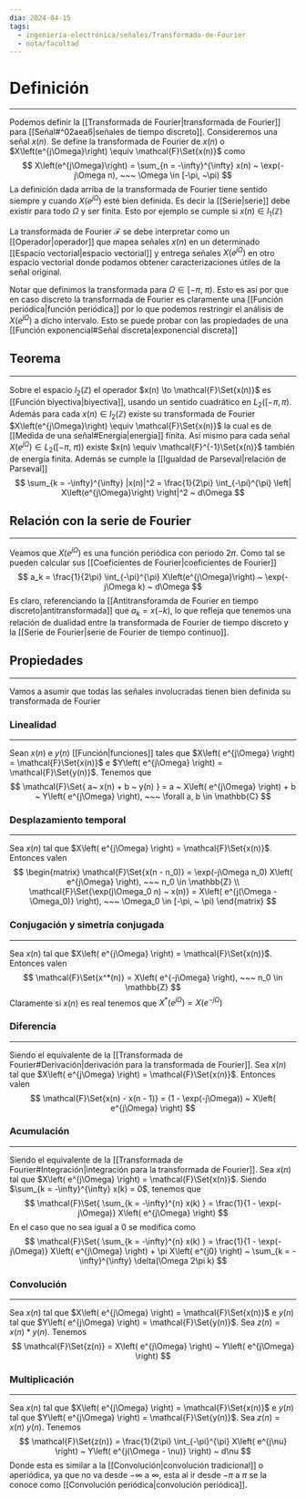 ```yaml
---
dia: 2024-04-15
tags:
  - ingeniería-electrónica/señales/Transformada-de-Fourier
  - nota/facultad
---
```

# Definición
---
Podemos definir la [[Transformada de Fourier|transformada de Fourier]] para [[Señal#^02aea6|señales de tiempo discreto]]. Consideremos una señal $x(n)$. Se define la transformada de Fourier de $x(n)$ o $X\left(e^{j\Omega}\right) \equiv \mathcal{F}\Set{x(n)}$ como $$ X\left(e^{j\Omega}\right) = \sum_{n = -\infty}^{\infty} x(n) ~ \exp(-j\Omega n), ~~~ \Omega \in [-\pi, ~\pi) $$
La definición dada arriba de la transformada de Fourier tiene sentido siempre y cuando $X\left(e^{j\Omega}\right)$ esté bien definida. Es decir la [[Serie|serie]] debe existir para todo $\Omega$ y ser finita. Esto por ejemplo se cumple si $x(n) \in l_1(\mathbb{Z})$

La transformada de Fourier $\mathcal{F}$ se debe interpretar como un [[Operador|operador]] que mapea señales $x(n)$ en un determinado [[Espacio vectorial|espacio vectorial]] y entrega señales $X\left(e^{j\Omega}\right)$ en otro espacio vectorial donde podamos obtener caracterizaciones útiles de la señal original.

Notar que definimos la transformada para $\Omega \in [-\pi, ~ \pi)$. Esto es así por que en caso discreto la transformada de Fourier es claramente una [[Función periódica|función periódica]] por lo que podemos restringir el análisis de $X\left(e^{j\Omega}\right)$ a dicho intervalo. Esto se puede probar con las propiedades de una [[Función exponencial#Señal discreta|exponencial discreta]]

## Teorema
---
Sobre el espacio $l_2(\mathbb{Z})$ el operador $x(n) \to \mathcal{F}\Set{x(n)}$ es [[Función biyectiva|biyectiva]], usando un sentido cuadrático en $L_2([-\pi, \pi)$. Además para cada $x(n) \in l_2(\mathbb{Z})$ existe su transformada de Fourier $X\left(e^{j\Omega}\right) \equiv \mathcal{F}\Set{x(n)}$  la cual es de [[Medida de una señal#Energía|energía]] finita. Así mismo para cada señal $X\left(e^{j\Omega}\right) \in L_2([-\pi, ~\pi))$ existe $x(n) \equiv \mathcal{F}^{-1}\Set{x(n)}$ también de energía finita. Además se cumple la [[Igualdad de Parseval|relación de Parseval]] $$ \sum_{k = -\infty}^{\infty} |x(n)|^2 = \frac{1}{2\pi} \int_{-\pi}^{\pi} \left| X\left(e^{j\Omega}\right) \right|^2 ~ d\Omega $$

## Relación con la serie de Fourier
---
Veamos que $X\left(e^{j\Omega}\right)$ es una función periódica con periodo $2\pi$. Como tal se pueden calcular sus [[Coeficientes de Fourier|coeficientes de Fourier]] $$ a_k = \frac{1}{2\pi} \int_{-\pi}^{\pi} X\left(e^{j\Omega}\right) ~ \exp(-j\Omega k) ~ d\Omega $$
Es claro, referenciando la [[Antitransforamda de Fourier en tiempo discreto|antitransformada]] que $a_k = x(-k)$, lo que refleja que tenemos una relación de dualidad entre la transformada de Fourier de tiempo discreto y la [[Serie de Fourier|serie de Fourier de tiempo continuo]]. 

## Propiedades
---
Vamos a asumir que todas las señales involucradas tienen bien definida su transformada de Fourier

### Linealidad
---
Sean $x(n)$ e $y(n)$ [[Función|funciones]] tales que $X\left( e^{j\Omega} \right) = \mathcal{F}\Set{x(n)}$ e $Y\left( e^{j\Omega} \right) = \mathcal{F}\Set{y(n)}$. Tenemos que $$ \mathcal{F}\Set{ a~ x(n) + b ~ y(n) } = a ~ X\left( e^{j\Omega} \right) + b ~ Y\left( e^{j\Omega} \right), ~~~ \forall a, b \in \mathbb{C} $$

### Desplazamiento temporal
---
Sea $x(n)$ tal que $X\left( e^{j\Omega} \right) = \mathcal{F}\Set{x(n)}$. Entonces valen $$ \begin{matrix} 
	\mathcal{F}\Set{x(n - n_0)} = \exp(-j\Omega n_0) X\left( e^{j\Omega} \right), ~~~ n_0 \in \mathbb{Z} \\
	\mathcal{F}\Set{\exp(j\Omega_0 n) ~ x(n)} = X\left( e^{j(\Omega - \Omega_0)} \right), ~~~ \Omega_0 \in [-\pi, ~ \pi)
\end{matrix} $$
### Conjugación y simetría conjugada
---
Sea $x(n)$ tal que $X\left( e^{j\Omega} \right) = \mathcal{F}\Set{x(n)}$. Entonces valen $$ \mathcal{F}\Set{x^*(n)} = X\left( e^{-j\Omega} \right), ~~~ n_0 \in \mathbb{Z} $$
Claramente si $x(n)$ es real tenemos que $X^*\left( e^{j\Omega} \right) = X\left( e^{-j\Omega} \right)$

### Diferencia
---
Siendo el equivalente de la [[Transformada de Fourier#Derivación|derivación para la transformada de Fourier]]. Sea $x(n)$ tal que $X\left( e^{j\Omega} \right) = \mathcal{F}\Set{x(n)}$. Entonces valen $$ \mathcal{F}\Set{x(n) - x(n - 1)} = (1 - \exp(-j\Omega)) ~ X\left( e^{j\Omega} \right) $$

### Acumulación
---
Siendo el equivalente de la [[Transformada de Fourier#Integración|integración para la transformada de Fourier]]. Sea $x(n)$ tal que $X\left( e^{j\Omega} \right) = \mathcal{F}\Set{x(n)}$. Siendo $\sum_{k = -\infty}^{\infty} x(k) = 0$, tenemos que $$ \mathcal{F}\Set{ \sum_{k = -\infty}^{n} x(k) } = \frac{1}{1 - \exp(-j\Omega)} X\left( e^{j\Omega} \right) $$
En el caso que no sea igual a $0$ se modifica como $$ \mathcal{F}\Set{ \sum_{k = -\infty}^{n} x(k) } = \frac{1}{1 - \exp(-j\Omega)} X\left( e^{j\Omega} \right) + \pi X\left( e^{j0} \right) ~ \sum_{k = -\infty}^{\infty} \delta(\Omega  2\pi k) $$
### Convolución
---
Sea $x(n)$ tal que $X\left( e^{j\Omega} \right) = \mathcal{F}\Set{x(n)}$ e $y(n)$ tal que $Y\left( e^{j\Omega} \right) = \mathcal{F}\Set{y(n)}$. Sea $z(n) = x(n) \ast y(n)$. Tenemos $$ \mathcal{F}\Set{z(n)} = X\left( e^{j\Omega} \right) ~ Y\left( e^{j\Omega} \right) $$

### Multiplicación
---
Sea $x(n)$ tal que $X\left( e^{j\Omega} \right) = \mathcal{F}\Set{x(n)}$ e $y(n)$ tal que $Y\left( e^{j\Omega} \right) = \mathcal{F}\Set{y(n)}$. Sea $z(n) = x(n) ~ y(n)$. Tenemos $$ \mathcal{F}\Set{z(n)} = \frac{1}{2\pi} \int_{-\pi}^{\pi} X\left( e^{j\nu} \right) ~ Y\left( e^{j(\Omega - \nu)} \right) ~ d\nu $$
Donde esta es similar a la [[Convolución|convolución tradicional]] o aperiódica, ya que no va desde $-\infty$ a $\infty$, esta al ir desde $-\pi$ a $\pi$ se la conoce como [[Convolución periódica|convolución periódica]].